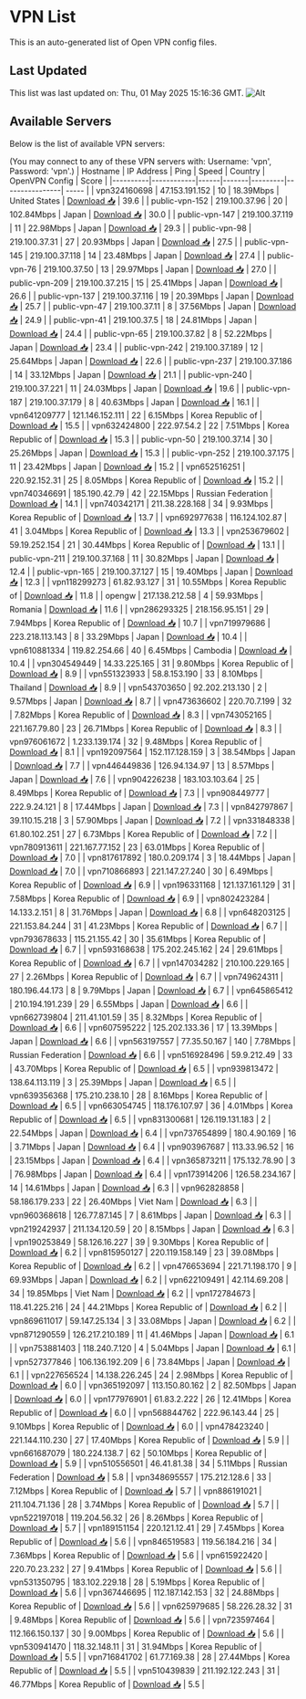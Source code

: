 # VPN List

This is an auto-generated list of Open VPN config files.

## Last Updated

This list was last updated on: Thu, 01 May 2025 15:16:36 GMT.
![Alt](https://repobeats.axiom.co/api/embed/186b98318ef1479477931607c1ad7d823f12451f.svg "Repobeats analytics image")

## Available Servers

Below is the list of available VPN servers:

(You may connect to any of these VPN servers with: Username: 'vpn', Password: 'vpn'.)
| Hostname | IP Address | Ping | Speed | Country | OpenVPN Config | Score |
|----------|------------|------|-------|---------|----------------| ----- |
| vpn324160698 | 47.153.191.152 | 10 | 18.39Mbps | United States | [Download 📥](./configs/server_0_US.ovpn) | 39.6 |
| public-vpn-152 | 219.100.37.96 | 20 | 102.84Mbps | Japan | [Download 📥](./configs/server_1_JP.ovpn) | 30.0 |
| public-vpn-147 | 219.100.37.119 | 11 | 22.98Mbps | Japan | [Download 📥](./configs/server_2_JP.ovpn) | 29.3 |
| public-vpn-98 | 219.100.37.31 | 27 | 20.93Mbps | Japan | [Download 📥](./configs/server_3_JP.ovpn) | 27.5 |
| public-vpn-145 | 219.100.37.118 | 14 | 23.48Mbps | Japan | [Download 📥](./configs/server_4_JP.ovpn) | 27.4 |
| public-vpn-76 | 219.100.37.50 | 13 | 29.97Mbps | Japan | [Download 📥](./configs/server_5_JP.ovpn) | 27.0 |
| public-vpn-209 | 219.100.37.215 | 15 | 25.41Mbps | Japan | [Download 📥](./configs/server_6_JP.ovpn) | 26.6 |
| public-vpn-137 | 219.100.37.116 | 19 | 20.39Mbps | Japan | [Download 📥](./configs/server_7_JP.ovpn) | 25.7 |
| public-vpn-47 | 219.100.37.11 | 8 | 37.56Mbps | Japan | [Download 📥](./configs/server_8_JP.ovpn) | 24.9 |
| public-vpn-41 | 219.100.37.5 | 18 | 24.81Mbps | Japan | [Download 📥](./configs/server_9_JP.ovpn) | 24.4 |
| public-vpn-65 | 219.100.37.82 | 8 | 52.22Mbps | Japan | [Download 📥](./configs/server_10_JP.ovpn) | 23.4 |
| public-vpn-242 | 219.100.37.189 | 12 | 25.64Mbps | Japan | [Download 📥](./configs/server_11_JP.ovpn) | 22.6 |
| public-vpn-237 | 219.100.37.186 | 14 | 33.12Mbps | Japan | [Download 📥](./configs/server_12_JP.ovpn) | 21.1 |
| public-vpn-240 | 219.100.37.221 | 11 | 24.03Mbps | Japan | [Download 📥](./configs/server_13_JP.ovpn) | 19.6 |
| public-vpn-187 | 219.100.37.179 | 8 | 40.63Mbps | Japan | [Download 📥](./configs/server_14_JP.ovpn) | 16.1 |
| vpn641209777 | 121.146.152.111 | 22 | 6.15Mbps | Korea Republic of | [Download 📥](./configs/server_15_KR.ovpn) | 15.5 |
| vpn632424800 | 222.97.54.2 | 22 | 7.51Mbps | Korea Republic of | [Download 📥](./configs/server_16_KR.ovpn) | 15.3 |
| public-vpn-50 | 219.100.37.14 | 30 | 25.26Mbps | Japan | [Download 📥](./configs/server_17_JP.ovpn) | 15.3 |
| public-vpn-252 | 219.100.37.175 | 11 | 23.42Mbps | Japan | [Download 📥](./configs/server_18_JP.ovpn) | 15.2 |
| vpn652516251 | 220.92.152.31 | 25 | 8.05Mbps | Korea Republic of | [Download 📥](./configs/server_19_KR.ovpn) | 15.2 |
| vpn740346691 | 185.190.42.79 | 42 | 22.15Mbps | Russian Federation | [Download 📥](./configs/server_20_RU.ovpn) | 14.1 |
| vpn740342171 | 211.38.228.168 | 34 | 9.93Mbps | Korea Republic of | [Download 📥](./configs/server_21_KR.ovpn) | 13.7 |
| vpn692977638 | 116.124.102.87 | 41 | 3.04Mbps | Korea Republic of | [Download 📥](./configs/server_22_KR.ovpn) | 13.3 |
| vpn253679602 | 59.19.252.154 | 21 | 30.44Mbps | Korea Republic of | [Download 📥](./configs/server_23_KR.ovpn) | 13.1 |
| public-vpn-211 | 219.100.37.168 | 11 | 30.82Mbps | Japan | [Download 📥](./configs/server_24_JP.ovpn) | 12.4 |
| public-vpn-165 | 219.100.37.127 | 15 | 19.40Mbps | Japan | [Download 📥](./configs/server_25_JP.ovpn) | 12.3 |
| vpn118299273 | 61.82.93.127 | 31 | 10.55Mbps | Korea Republic of | [Download 📥](./configs/server_26_KR.ovpn) | 11.8 |
| opengw | 217.138.212.58 | 4 | 59.93Mbps | Romania | [Download 📥](./configs/server_27_RO.ovpn) | 11.6 |
| vpn286293325 | 218.156.95.151 | 29 | 7.94Mbps | Korea Republic of | [Download 📥](./configs/server_28_KR.ovpn) | 10.7 |
| vpn719979686 | 223.218.113.143 | 8 | 33.29Mbps | Japan | [Download 📥](./configs/server_29_JP.ovpn) | 10.4 |
| vpn610881334 | 119.82.254.66 | 40 | 6.45Mbps | Cambodia | [Download 📥](./configs/server_30_KH.ovpn) | 10.4 |
| vpn304549449 | 14.33.225.165 | 31 | 9.80Mbps | Korea Republic of | [Download 📥](./configs/server_31_KR.ovpn) | 8.9 |
| vpn551323933 | 58.8.153.190 | 33 | 8.10Mbps | Thailand | [Download 📥](./configs/server_32_TH.ovpn) | 8.9 |
| vpn543703650 | 92.202.213.130 | 2 | 9.57Mbps | Japan | [Download 📥](./configs/server_33_JP.ovpn) | 8.7 |
| vpn473636602 | 220.70.7.199 | 32 | 7.82Mbps | Korea Republic of | [Download 📥](./configs/server_34_KR.ovpn) | 8.3 |
| vpn743052165 | 221.167.79.80 | 23 | 26.71Mbps | Korea Republic of | [Download 📥](./configs/server_35_KR.ovpn) | 8.3 |
| vpn976061672 | 1.233.139.174 | 32 | 9.48Mbps | Korea Republic of | [Download 📥](./configs/server_36_KR.ovpn) | 8.1 |
| vpn192097564 | 152.117.128.159 | 3 | 38.54Mbps | Japan | [Download 📥](./configs/server_37_JP.ovpn) | 7.7 |
| vpn446449836 | 126.94.134.97 | 13 | 8.57Mbps | Japan | [Download 📥](./configs/server_38_JP.ovpn) | 7.6 |
| vpn904226238 | 183.103.103.64 | 25 | 8.49Mbps | Korea Republic of | [Download 📥](./configs/server_39_KR.ovpn) | 7.3 |
| vpn908449777 | 222.9.24.121 | 8 | 17.44Mbps | Japan | [Download 📥](./configs/server_40_JP.ovpn) | 7.3 |
| vpn842797867 | 39.110.15.218 | 3 | 57.90Mbps | Japan | [Download 📥](./configs/server_41_JP.ovpn) | 7.2 |
| vpn331848338 | 61.80.102.251 | 27 | 6.73Mbps | Korea Republic of | [Download 📥](./configs/server_42_KR.ovpn) | 7.2 |
| vpn780913611 | 221.167.77.152 | 23 | 63.01Mbps | Korea Republic of | [Download 📥](./configs/server_43_KR.ovpn) | 7.0 |
| vpn817617892 | 180.0.209.174 | 3 | 18.44Mbps | Japan | [Download 📥](./configs/server_44_JP.ovpn) | 7.0 |
| vpn710866893 | 221.147.27.240 | 30 | 6.49Mbps | Korea Republic of | [Download 📥](./configs/server_45_KR.ovpn) | 6.9 |
| vpn196331168 | 121.137.161.129 | 31 | 7.58Mbps | Korea Republic of | [Download 📥](./configs/server_46_KR.ovpn) | 6.9 |
| vpn802423284 | 14.133.2.151 | 8 | 31.76Mbps | Japan | [Download 📥](./configs/server_47_JP.ovpn) | 6.8 |
| vpn648203125 | 221.153.84.244 | 31 | 41.23Mbps | Korea Republic of | [Download 📥](./configs/server_48_KR.ovpn) | 6.7 |
| vpn793678633 | 115.21.155.42 | 30 | 35.61Mbps | Korea Republic of | [Download 📥](./configs/server_49_KR.ovpn) | 6.7 |
| vpn593168638 | 175.202.245.162 | 24 | 29.61Mbps | Korea Republic of | [Download 📥](./configs/server_50_KR.ovpn) | 6.7 |
| vpn147034282 | 210.100.229.165 | 27 | 2.26Mbps | Korea Republic of | [Download 📥](./configs/server_51_KR.ovpn) | 6.7 |
| vpn749624311 | 180.196.44.173 | 8 | 9.79Mbps | Japan | [Download 📥](./configs/server_52_JP.ovpn) | 6.7 |
| vpn645865412 | 210.194.191.239 | 29 | 6.55Mbps | Japan | [Download 📥](./configs/server_53_JP.ovpn) | 6.6 |
| vpn662739804 | 211.41.101.59 | 35 | 8.32Mbps | Korea Republic of | [Download 📥](./configs/server_54_KR.ovpn) | 6.6 |
| vpn607595222 | 125.202.133.36 | 17 | 13.39Mbps | Japan | [Download 📥](./configs/server_55_JP.ovpn) | 6.6 |
| vpn563197557 | 77.35.50.167 | 140 | 7.78Mbps | Russian Federation | [Download 📥](./configs/server_56_RU.ovpn) | 6.6 |
| vpn516928496 | 59.9.212.49 | 33 | 43.70Mbps | Korea Republic of | [Download 📥](./configs/server_57_KR.ovpn) | 6.5 |
| vpn939813472 | 138.64.113.119 | 3 | 25.39Mbps | Japan | [Download 📥](./configs/server_58_JP.ovpn) | 6.5 |
| vpn639356368 | 175.210.238.10 | 28 | 8.16Mbps | Korea Republic of | [Download 📥](./configs/server_59_KR.ovpn) | 6.5 |
| vpn663054745 | 118.176.107.97 | 36 | 4.01Mbps | Korea Republic of | [Download 📥](./configs/server_60_KR.ovpn) | 6.5 |
| vpn831300681 | 126.119.131.183 | 2 | 22.54Mbps | Japan | [Download 📥](./configs/server_61_JP.ovpn) | 6.4 |
| vpn737654899 | 180.4.90.169 | 16 | 3.71Mbps | Japan | [Download 📥](./configs/server_62_JP.ovpn) | 6.4 |
| vpn903967687 | 113.33.96.52 | 16 | 23.15Mbps | Japan | [Download 📥](./configs/server_63_JP.ovpn) | 6.4 |
| vpn365873211 | 175.132.78.90 | 3 | 76.98Mbps | Japan | [Download 📥](./configs/server_64_JP.ovpn) | 6.4 |
| vpn173914206 | 126.58.234.167 | 14 | 14.61Mbps | Japan | [Download 📥](./configs/server_65_JP.ovpn) | 6.3 |
| vpn962828858 | 58.186.179.233 | 22 | 26.40Mbps | Viet Nam | [Download 📥](./configs/server_66_VN.ovpn) | 6.3 |
| vpn960368618 | 126.77.87.145 | 7 | 8.61Mbps | Japan | [Download 📥](./configs/server_67_JP.ovpn) | 6.3 |
| vpn219242937 | 211.134.120.59 | 20 | 8.15Mbps | Japan | [Download 📥](./configs/server_68_JP.ovpn) | 6.3 |
| vpn190253849 | 58.126.16.227 | 39 | 9.30Mbps | Korea Republic of | [Download 📥](./configs/server_69_KR.ovpn) | 6.2 |
| vpn815950127 | 220.119.158.149 | 23 | 39.08Mbps | Korea Republic of | [Download 📥](./configs/server_70_KR.ovpn) | 6.2 |
| vpn476653694 | 221.71.198.170 | 9 | 69.93Mbps | Japan | [Download 📥](./configs/server_71_JP.ovpn) | 6.2 |
| vpn622109491 | 42.114.69.208 | 34 | 19.85Mbps | Viet Nam | [Download 📥](./configs/server_72_VN.ovpn) | 6.2 |
| vpn172784673 | 118.41.225.216 | 24 | 44.21Mbps | Korea Republic of | [Download 📥](./configs/server_73_KR.ovpn) | 6.2 |
| vpn869611017 | 59.147.25.134 | 3 | 33.08Mbps | Japan | [Download 📥](./configs/server_74_JP.ovpn) | 6.2 |
| vpn871290559 | 126.217.210.189 | 11 | 41.46Mbps | Japan | [Download 📥](./configs/server_75_JP.ovpn) | 6.1 |
| vpn753881403 | 118.240.7.120 | 4 | 5.04Mbps | Japan | [Download 📥](./configs/server_76_JP.ovpn) | 6.1 |
| vpn527377846 | 106.136.192.209 | 6 | 73.84Mbps | Japan | [Download 📥](./configs/server_77_JP.ovpn) | 6.1 |
| vpn227656524 | 14.138.226.245 | 24 | 2.98Mbps | Korea Republic of | [Download 📥](./configs/server_78_KR.ovpn) | 6.0 |
| vpn365192097 | 113.150.80.162 | 2 | 82.50Mbps | Japan | [Download 📥](./configs/server_79_JP.ovpn) | 6.0 |
| vpn177976901 | 61.83.2.222 | 26 | 12.41Mbps | Korea Republic of | [Download 📥](./configs/server_80_KR.ovpn) | 6.0 |
| vpn568844762 | 222.96.143.44 | 25 | 9.10Mbps | Korea Republic of | [Download 📥](./configs/server_81_KR.ovpn) | 6.0 |
| vpn478423240 | 221.144.110.230 | 27 | 17.40Mbps | Korea Republic of | [Download 📥](./configs/server_82_KR.ovpn) | 5.9 |
| vpn661687079 | 180.224.138.7 | 62 | 50.10Mbps | Korea Republic of | [Download 📥](./configs/server_83_KR.ovpn) | 5.9 |
| vpn510556501 | 46.41.81.38 | 34 | 5.11Mbps | Russian Federation | [Download 📥](./configs/server_84_RU.ovpn) | 5.8 |
| vpn348695557 | 175.212.128.6 | 33 | 7.12Mbps | Korea Republic of | [Download 📥](./configs/server_85_KR.ovpn) | 5.7 |
| vpn886191021 | 211.104.71.136 | 28 | 3.74Mbps | Korea Republic of | [Download 📥](./configs/server_86_KR.ovpn) | 5.7 |
| vpn522197018 | 119.204.56.32 | 26 | 8.26Mbps | Korea Republic of | [Download 📥](./configs/server_87_KR.ovpn) | 5.7 |
| vpn189151154 | 220.121.12.41 | 29 | 7.45Mbps | Korea Republic of | [Download 📥](./configs/server_88_KR.ovpn) | 5.6 |
| vpn846519583 | 119.56.184.216 | 34 | 7.36Mbps | Korea Republic of | [Download 📥](./configs/server_89_KR.ovpn) | 5.6 |
| vpn615922420 | 220.70.23.232 | 27 | 9.41Mbps | Korea Republic of | [Download 📥](./configs/server_90_KR.ovpn) | 5.6 |
| vpn531350795 | 183.102.229.18 | 28 | 5.19Mbps | Korea Republic of | [Download 📥](./configs/server_91_KR.ovpn) | 5.6 |
| vpn367446695 | 112.187.142.153 | 32 | 24.88Mbps | Korea Republic of | [Download 📥](./configs/server_92_KR.ovpn) | 5.6 |
| vpn625979685 | 58.226.28.32 | 31 | 9.48Mbps | Korea Republic of | [Download 📥](./configs/server_93_KR.ovpn) | 5.6 |
| vpn723597464 | 112.166.150.137 | 30 | 9.00Mbps | Korea Republic of | [Download 📥](./configs/server_94_KR.ovpn) | 5.6 |
| vpn530941470 | 118.32.148.11 | 31 | 31.94Mbps | Korea Republic of | [Download 📥](./configs/server_95_KR.ovpn) | 5.5 |
| vpn716841702 | 61.77.169.38 | 28 | 27.44Mbps | Korea Republic of | [Download 📥](./configs/server_96_KR.ovpn) | 5.5 |
| vpn510439839 | 211.192.122.243 | 31 | 46.77Mbps | Korea Republic of | [Download 📥](./configs/server_97_KR.ovpn) | 5.5 |
